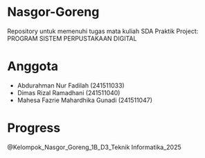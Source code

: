# Nasgor-Goreng
Repository untuk memenuhi tugas mata kuliah SDA Praktik
Project: PROGRAM SISTEM PERPUSTAKAAN DIGITAL

# Anggota
- Abdurahman Nur Fadilah (241511033)
- Dimas Rizal Ramadhani (241511040)
- Mahesa Fazrie Mahardhika Gunadi (241511047)

# Progress

@Kelompok_Nasgor_Goreng_1B_D3_Teknik Informatika_2025
